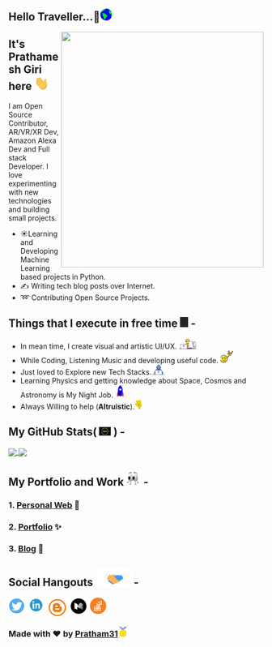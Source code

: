 <h2>Hello Traveller...🚶<img src="https://github.com/Pratham31/Pratham31/blob/master/Assets/Earth.gif" width="24px"></h2>


 <img src="https://github.com/Pratham31/Pratham31/blob/master/final.gif" height="465" width="400" align="right"></img>


## It's Prathamesh Giri here <img src="https://github.com/Pratham31/Pratham31/blob/master/Assets/Hi.gif" width="29px">
I am Open Source Contributor, AR/VR/XR Dev, Amazon Alexa Dev and Full stack Developer. I love experimenting with new technologies and building small projects.

- ☀️Learning and Developing Machine Learning based projects in Python.<br>
- ✍️ Writing tech blog posts over Internet.<br>
- ➿ Contributing Open Source Projects.

## Things that I execute in free time <img src="https://github.com/Pratham31/Pratham31/blob/master/Assets/zap.gif" height="20px"> -  
  - In mean time, I create visual and artistic UI/UX.&nbsp;<img src="https://github.com/Pratham31/Pratham31/blob/master/Assets/Designer.gif" height="20vw">
  - While Coding, Listening Music and developing useful code.&nbsp;<img src="https://github.com/Pratham31/Pratham31/blob/master/Assets/headbang.gif" height="25vw">
  - Just loved to Explore new Tech Stacks.<img src="https://github.com/Pratham31/Pratham31/blob/master/Assets/Developer.gif" height="20vw">
  - Learning Physics and getting knowledge about Space, Cosmos and Astronomy is My Night Job. <img src="https://github.com/Pratham31/Pratham31/blob/master/Assets/Rocket.gif" width="20vw">
  - Always Willing to help (**Altruistic**).<img src="https://github.com/Pratham31/Pratham31/blob/master/Assets/wave.gif" height="20vw">  


## My GitHub Stats( <img src="https://github.com/Pratham31/Pratham31/blob/master/Assets/expressionless.gif" width="23px"> ) - <a href="https://github.com/Pratham31">
<img align="center" src="https://github-readme-stats.vercel.app/api?username=Pratham31&show_icons=true&include_all_commits=true&theme=radical&count_private=true">
</a>
<a href="https://github.com/Pratham31/github-readme-stats">
<img align="center" src="https://github-readme-stats.anuraghazra1.vercel.app/api/top-langs/?username=Pratham31&layout=compact&theme=radical" />
</a>


## My Portfolio and Work <img src="https://github.com/Pratham31/Pratham31/blob/master/Assets/eyes.gif" width="29px"> -
### 1. [Personal Web](http://prathameshgiri.me/) 👦 </br>
### 2. [Portfolio](https://sites.google.com/view/prathamesh-giri/home) ✨
### 3. [Blog](https://prathamtalks.blogspot.com/) 💭

## Social Hangouts <img src="https://github.com/Pratham31/Pratham31/blob/master/Assets/Handshake.gif" height="35px">-

<a href="https://twitter.com/_Autodidactic">
  <img align="left" alt="Prathamesh Giri| Twitter" width="32px" src="https://github.com/Pratham31/Pratham31/blob/master/tww.png" />
</a>
<a href="https://www.linkedin.com/in/autodidactic/">
  <img align="left" alt="Linkedin" width="45px" src="https://github.com/Pratham31/Pratham31/blob/master/lin.png" />
</a>
<a href="https://prathamtalks.blogspot.com/">
  <img align="left" alt="Linkedin" width="39px" src="https://github.com/Pratham31/Pratham31/blob/master/blog.png" />
</a>
<a href="https://medium.com/@Oautodidactic">
  <img align="left" alt="Linkedin" width="45px" src="https://github.com/Pratham31/Pratham31/blob/master/medd.png" />
</a>
<a href="https://stackoverflow.com/users/13827345/prathamesh-giri?tab=profile">
  <img align="left" alt="StackOverflow" width="32px" src="https://github.com/Pratham31/Pratham31/blob/master/sta.png" />
</a>
</br>
</br>

### Made with ❤️ by [Pratham31](https://github.com/Pratham31)<img src="https://github.com/Pratham31/Pratham31/blob/master/Assets/Medal.gif" width="20px">
